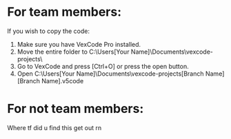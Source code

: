 # For team members:
If you wish to copy the code:

1. Make sure you have VexCode Pro installed.
2. Move the entire folder to C:\Users\[Your Name]\Documents\vexcode-projects\
3. Go to VexCode and press [Ctrl+O] or press the open button.
4. Open C:\Users\[Your Name]\Documents\vexcode-projects\[Branch Name]\[Branch Name].v5code

# For not team members:
Where tf did u find this get out rn
